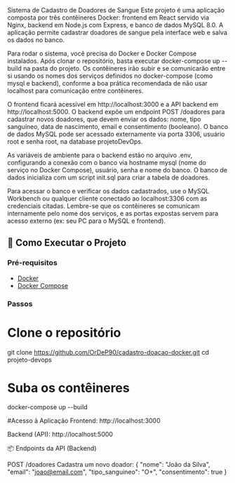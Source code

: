 Sistema de Cadastro de Doadores de Sangue
Este projeto é uma aplicação composta por três contêineres Docker: frontend em React servido via Nginx, backend em Node.js com Express, e banco de dados MySQL 8.0. A aplicação permite cadastrar doadores de sangue pela interface web e salva os dados no banco.

Para rodar o sistema, você precisa do Docker e Docker Compose instalados. Após clonar o repositório, basta executar docker-compose up --build na pasta do projeto. Os contêineres irão subir e se comunicarão entre si usando os nomes dos serviços definidos no docker-compose (como mysql e backend), conforme a boa prática recomendada de não usar localhost para comunicação entre contêineres.

O frontend ficará acessível em http://localhost:3000 e a API backend em http://localhost:5000. O backend expõe um endpoint POST /doadores para cadastrar novos doadores, que devem enviar os dados: nome, tipo sanguíneo, data de nascimento, email e consentimento (booleano). O banco de dados MySQL pode ser acessado externamente via porta 3306, usuário root e senha root, na database projetoDevOps.

As variáveis de ambiente para o backend estão no arquivo .env, configurando a conexão com o banco via hostname mysql (nome do serviço no Docker Compose), usuário, senha e nome do banco. O banco de dados inicializa com um script init.sql para criar a tabela de doadores.

Para acessar o banco e verificar os dados cadastrados, use o MySQL Workbench ou qualquer cliente conectado ao localhost:3306 com as credenciais citadas. Lembre-se que os contêineres se comunicam internamente pelo nome dos serviços, e as portas expostas servem para acesso externo (ex: seu PC para o MySQL e frontend).



## 🚀 Como Executar o Projeto

### Pré-requisitos

- [Docker](https://www.docker.com/)
- [Docker Compose](https://docs.docker.com/compose/)

### Passos

# Clone o repositório
git clone https://github.com/OrDeP90/cadastro-doacao-docker.git
cd projeto-devops

# Suba os contêineres
docker-compose up --build



#Acesso à Aplicação
Frontend: http://localhost:3000

Backend (API): http://localhost:5000


📦 Endpoints da API (Backend)

POST /doadores
Cadastra um novo doador:
{
  "nome": "João da Silva",
  "email": "joao@email.com",
  "tipo_sanguineo": "O+",
  "consentimento": true
}
